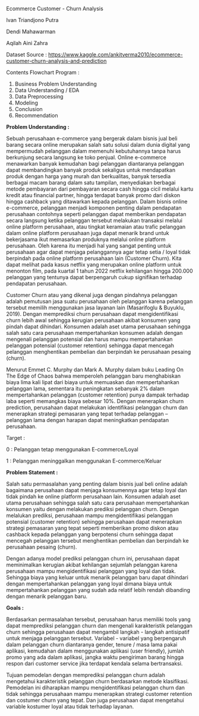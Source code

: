 Ecommerce Customer - Churn Analysis

Ivan Triandjono Putra

Dendi Mahawarman

Aqilah Aini Zahra

Dataset Source : https://www.kaggle.com/ankitverma2010/ecommerce-customer-churn-analysis-and-prediction

Contents Flowchart Program :
1. Business Problem Understanding
2. Data Understanding / EDA
3. Data Preprocessing
4. Modeling
5. Conclusion
6. Recommendation

**Problem Understanding :**

Sebuah perusahaan e-commerce yang bergerak dalam bisnis jual beli barang secara online merupakan salah satu solusi dalam dunia digital yang mempermudah pelanggan dalam memenuhi kebutuhannya tanpa harus berkunjung secara langsung ke toko penjual. Online e-commerce menawarkan banyak kemudahan bagi pelanggan diantaranya pelanggan dapat membandingkan banyak produk sekaligus untuk mendapatkan produk dengan harga yang murah dan berkualitas, banyak tersedia berbagai macam barang dalam satu tampilan, menyediakan berbagai metode pembayaran dari pembayaran secara cash hingga cicil melalui kartu kredit atau financial partner, hingga terdapat banyak promo dari diskon hingga cashback yang ditawarkan kepada pelanggan. Dalam bisnis online e-commerce, pelanggan menjadi komponen penting dalam pendapatan perusahaan contohnya seperti pelanggan dapat memberikan pendapatan secara langsung ketika pelanggan tersebut melakukan transaksi melalui online platform perusahaan, atau tingkat keramaian atau trafic pelanggan dalam online platform perusahaan juga dapat menarik brand untuk bekerjasama ikut memasarkan produknya melalui online platform perusahaan. Oleh karena itu menjadi hal yang sangat penting untuk perusahaan agar dapat menjaga pelanggannya agar tetap setia / loyal tidak berpindah pada online platform perusahaan lain (Customer Churn). Kita dapat melihat pada kasus netflix yang merupakan online platform untuk menonton film, pada kuartal 1 tahun 2022 netflix kehilangan hingga 200.000 pelanggan yang tentunya dapat berpengaruh cukup signifikan terhadap pendapatan perusahaan.

Customer Churn atau yang dikenal juga dengan pindahnya pelanggan adalah pemutusan jasa suatu perusahaan oleh pelanggan karena pelanggan tersebut memilih menggunakan jasa layanan lain (Masarifoglu & Buyuklu, 2019). Dengan memprediksi churn perusahaan dapat mengidentifikasi churn lebih awal sehingga kerugian perusahaan akibat konsumen yang pindah dapat dihindari. Konsumen adalah aset utama perusahaan sehingga salah satu cara perusahaan mempertahankan konsumen adalah dengan mengenali pelanggan potensial dan harus mampu mempertahankan pelanggan potensial (customer retention) sehingga dapat mencegah pelanggan menghentikan pembelian dan berpindah ke perusahaan pesaing (churn).

Menurut Emmet C. Murphy dan Mark A. Murphy dalam buku Leading On The Edge of Chaos bahwa memperoleh pelanggan baru menghabiskan biaya lima kali lipat dari biaya untuk memuaskan dan mempertahankan pelanggan lama, sementara itu peningkatan sebanyak 2% dalam mempertahankan pelanggan (customer retention) punya dampak terhadap laba seperti memangkas biaya sebesar 10%. Dengan menerapkan churn prediction, perusahaan dapat melakukan identifikasi pelanggan churn dan menerapkan strategi pemasaran yang tepat terhadap pelanggan – pelanggan lama dengan harapan dapat meningkatkan pendapatan perusahaan.

Target :

0 : Pelanggan tetap menggunakan E-commerce/Loyal

1 : Pelanggan meninggalkan menggunakan E-commerce/Keluar


**Problem Statement :**

Salah satu permasalahan yang penting dalam bisnis jual beli online adalah bagaimana perusahaan dapat menjaga konsumennya agar tetap loyal dan tidak pindah ke online platform perusahaan lain. Konsumen adalah aset utama perusahaan sehingga salah satu cara perusahaan mempertahankan konsumen yaitu dengan melakukan prediksi pelanggan churn. Dengan melalukan prediksi, perusahaan mampu mengidentifikasi pelanggan potensial (customer retention) sehingga perusahaan dapat menerapkan strategi pemasaran yang tepat seperti memberikan promo diskon atau cashback kepada pelanggan yang berpotensi churn sehingga dapat mencegah pelanggan tersebut menghentikan pembelian dan berpindah ke perusahaan pesaing (churn).

Dengan adanya model prediksi pelanggan churn ini, perusahaan dapat meminimalkan kerugian akibat kehilangan sejumlah pelanggan karena perusahaan mampu mengidentifikasi pelanggan yang loyal dan tidak. Sehingga biaya yang keluar untuk menarik pelanggan baru dapat dihindari dengan mempertahankan pelanggan yang loyal dimana biaya untuk mempertahankan pelanggan yang sudah ada relatif lebih rendah dibanding dengan menarik pelanggan baru.


**Goals :**

Berdasarkan permasalahan tersebut, perusahaan harus memiliki tools yang dapat memprediksi pelanggan churn dan mengenali karakteristik pelanggan churn sehingga perusahaan dapat mengambil langkah - langkah antisipatif untuk menjaga pelanggan tersebut. Variabel - variabel yang berpengaruh dalam pelanggan churn diantaranya gender, tenure / masa lama pakai aplikasi, kemudahan dalam menggunakan aplikasi (user friendly), jumlah promo yang ada dalam aplikasi, jangka waktu pengiriman barang hingga respon dari customer service jika terdapat kendala selama bertransaksi.

Tujuan pemodelan dengan memprediksi pelanggan churn adalah mengetahui karakteristik pelanggan churn berdasarkan metode klasifikasi. Pemodelan ini diharapkan mampu mengidentifikasi pelanggan churn dan tidak sehingga perusahaan mampu menerapkan strategi customer retention dan costumer churn yang tepat. Dan juga perusahaan dapat mengetahui variable kostumer loyal atau tidak terhadap layanan.
